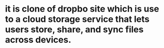 # it is clone of dropbo site which is use to a cloud storage service that lets users store, share, and sync files across devices.